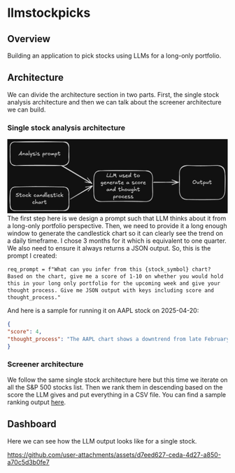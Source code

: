 # llmstockpicks

## Overview
Building an application to pick stocks using LLMs for a long-only portfolio.

## Architecture
We can divide the architecture section in two parts. First, the single stock analysis architecture and then we can talk about the screener architecture we can build.

### Single stock analysis architecture
![Single Stock Analysis architecture diagram](img/single_stock_analysis.png)
The first step here is we design a prompt such that LLM thinks about it from a long-only portfolio perspective. Then, we need to provide it a long enough window to generate the candlestick chart so it can clearly see the trend on a daily timeframe. I chose 3 months for it which is equivalent to one quarter. We also need to ensure it always returns a JSON output. So, this is the prompt I created:
```
req_prompt = f"What can you infer from this {stock_symbol} chart? Based on the chart, give me a score of 1-10 on whether you would hold this in your long only portfolio for the upcoming week and give your thought process. Give me JSON output with keys including score and thought_process."
```

And here is a sample for running it on AAPL stock on 2025-04-20:
```json
{
"score": 4,
"thought_process": "The AAPL chart shows a downtrend from late February to early April, followed by a sharp drop. There is a mini uptrend near the end with some positive signals, but the overall downward momentum and increased recent volatility makes me hesitant for a purely long-only strategy. To make the call easier many days would be needed since the upward momentum has occurred on small bounces. To make an educated recommendation, a broader market analysis and individual fundamental analysis would be needed."
}
```

### Screener architecture
We follow the same single stock architecture here but this time we iterate on all the S&P 500 stocks list. Then we rank them in descending based on the score the LLM gives and put everything in a CSV file. You can find a sample ranking output [here](src/weekly_recommendations.csv).

## Dashboard
Here we can see how the LLM output looks like for a single stock.

https://github.com/user-attachments/assets/d7eed627-ceda-4d27-a850-a70c5d3b0fe7
